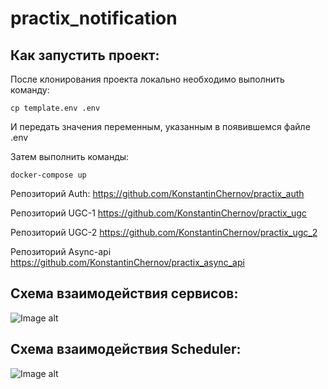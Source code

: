 # practix_notification

## Как запустить проект:

После клонирования проекта локально необходимо выполнить команду:
```
cp template.env .env
```
И передать значения переменным, указанным в появившемся файле .env

Затем выполнить команды:
```
docker-compose up
```

Репозиторий Auth:
https://github.com/KonstantinChernov/practix_auth

Репозиторий UGC-1
https://github.com/KonstantinChernov/practix_ugc

Репозиторий UGC-2
https://github.com/KonstantinChernov/practix_ugc_2

Репозиторий Async-api
https://github.com/KonstantinChernov/practix_async_api



## Схема взаимодействия сервисов:
![Image alt](https://i.ibb.co/MSZHP0h/2022-02-06-17-33-10.png)

## Схема взаимодействия Scheduler:
![Image alt](https://i.ibb.co/1Qcfhmg/2022-02-06-17-35-34.png)
